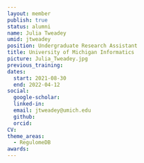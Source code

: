 ```yaml
---
layout: member
publish: true
status: alumni
name: Julia Tweadey
umid: jtweadey
position: Undergraduate Research Assistant
title: University of Michigan Informatics 
picture: Julia_Tweadey.jpg
previous_training: 
dates:
  start: 2021-08-30
  end: 2022-04-12
social: 
  google-scholar: 
  linked-in: 
  email: jtweadey@umich.edu
  github:
  orcid:
CV: 
theme_areas:
  - RegulomeDB
awards:
---
```


